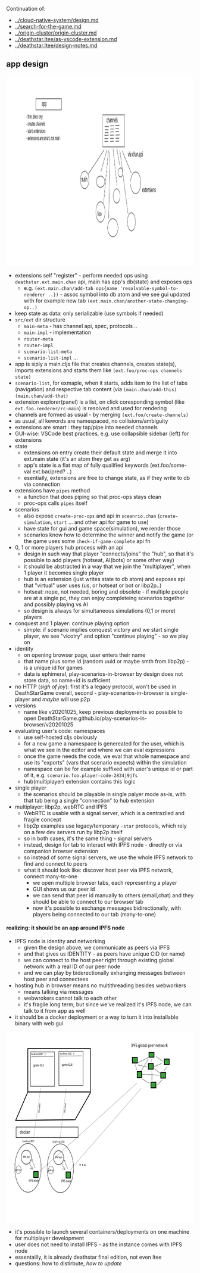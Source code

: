 Continuation of:

- [../cloud-native-system/design.md](../cloud-native-system/design.md)
- [../search-for-the-game.md](../search-for-the-game.md)
- [../origin-cluster/origin-cluster.md](../origin-cluster/origin-cluster.md)
- [../deathstar.ltee/as-vscode-extension.md](../deathstar.ltee/as-vscode-extension.md)
- [../deathstar.ltee/design-notes.md](../deathstar.ltee/design-notes.md)

## app design

<img height="512px" src="./svg/2020-10-25-extensions.svg"></img>

- extensions self "register" - perform needed ops using `deathstar.ext.main.chan` api, main has app's db(state) and exposes ops
  - e.g. `(ext.main.chan/add-tab ops{name 'resolvable-symbol-to-renderer ..})` - assoc symbol into db atom and we see gui updated with for example new tab
  `(ext.main.chan/another-state-changing-op..)`
- keep state as data: only serializable (use symbols if needed)
- `src/ext` dir structure
  - `main-meta` - has channel api, spec, protocols ..
  - `main-impl` - implementation
  - `router-meta`
  - `router-impl`
  - `scenario-list-meta`
  - `scenario-list-impl`
  ...
- app is siply a main.cljs file that creates channels, creates state(s), imports extensions and starts them like `(ext.foo/proc-ops channels state)`
- `scenario-list`, for exmaple, when it starts, adds item to the list of tabs (navigation) and respective tab content (via  `(main.chan/add-this)` `(main.chan/add-that)`
- extension explorer(panel) is a list, on click coresponding symbol (like `ext.foo.renderer/rc-main`) is resolved and used for rendering
- channels are formed as usual - by merging `(ext.foo/create-channels)`
- as usual, all kewords are namespaced, no collisions/ambiguity
- extensions are smart : they tap/pipe into needed channels
- GUI-wise: VSCode best practices, e.g. use collapsible sidebar (left) for extensions
- state 
  - extensions on entry create their default state and merge it into ext.main state (it's an atom they get as arg)
  - app's state is a flat map of fully qualified keywords (ext.foo/some-val ext.bar/pred? ..)
  - esentially, extensions are free to change state, as if they write to db via connection
- extensions have `pipes` method
  - a function that does piping so that proc-ops stays clean
  - proc-ops calls `pipes` itself
- scenarios
  - also expose `create-proc-ops` and api in `sceanrio.chan` (`create-simulation`, `start` ... and other api for game to use)
  - have state for gui and game space(simulation), we render those
  - scenarios know how to determine the winner and notify the game (or the game uses some `check-if-game-complete` api fn
- 0, 1 or more players hub process with an api
  - design in such way that player "connects/joins" the "hub", so that it's possible to add players (hotseat, AI(bots) or some other way)
  - it should be abstracted in a way that we join the "multiplayer", when 1 player it becomes single player
  - hub is an extension (just writes state to db atom) and exposes api that "virtual" user uses (us, or hotseat or bot or libp2p..)
  - hotseat: nope, not needed, boring and obsolete - if multiple people are at a single pc, they can enjoy completeing scenarios together and possibly playing vs AI
  - so design is always for simultaneous simulations (0,1 or more) players
- conquest and 1 player: continue playing option
  - simple: if scenario implies conquest victory and we start single player, we see "vicotry" and option "continue playing" - so we play on
- identity
  - on opening browser page, user enters their name
  - that name plus some id (random uuid or maybe smth from libp2p) - is a unique id for games
  - data is ephimeral, play-scenarios-in-browser by design does not store data, so name+id is sufficient
- no HTTP (*sigh of joy*): first it's a legacy protocol, won't be used in DeathStarGame overall, second - play-scenarios-in-browser is single-player and *maybe* will use p2p
- versions
  - name like v20201025, keep previous deployments so possible to open DeathStarGame.github.io/play-scenarios-in-browser/v20201025
- evaluating user's code: namespaces
  - use self-hosted cljs obviously
  - for a new game a namespace is genereated for the user, which is what we see in the editor and where we can eval expressions
  - once the game needs the code, we eval that whole namespace and use its "exports" (vars that scenario expects) within the simulation
  - namespace can be for example suffixed with user's unique id or part of it, e.g. `scenario.foo.player-code-2834j9jfs`
  - hub(multiplayer) extension contains this logic
- single player
  - the scenarios should be playable in single palyer mode as-is, with that tab being a single "connection" to hub extension
- multiplayer: libp2p, webRTC and IPFS
  - WebRTC is usable with a signal server, which is a centrazlied and fragile concept
  - libp2p examples use legacy/temporary `-star` protocols, which rely on a few dev servers run by libp2p itself
  - so in both cases, it's the same thing - signal servers
  - instead, design for tab to interact with IPFS node  - directly or via companion browser extension
  - so instead of some signal servers, we use the whole IPFS network to find and connect to peers
  - what it should look like: discover host peer via IPFS network, connect many-to-one
    - we open multiple browser tabs, each representing a player
    - GUI shows us our peer id
    - we can send that peer id manually to others (email,chat) and they should be able to connect to our browser tab
    - now it's possible to exchange messages bidirectionally, with players being connected to our tab (many-to-one)

#### realizing: it should be an app around IPFS node

- IPFS node is identity and networking
  - given the design above, we communicate as peers via IPFS
  - and that gives us IDENTITY - as peers have unique CID (or name)
  - we can connect to the host peer right through existing global network with a real ID of our peer node
  - and we can play by biderectionally exhanging messages between host peer and connectees
- hosting hub in browser means no multithreading besides webworkers
  - means talking via messages
  - webwrokers cannot talk to each other
  - it's fragile long term, but since we've realized it's IPFS node, we can talk to it from app as well
- it should be a docker deployment or a way to turn it into installable binary with web gui

<img height="512px" src="./svg/2020-10-26-IPFS-peers.svg"></img>

- it's possible to launch several containers/deployments on one machine for multiplayer development
- user does not need to install IPFS - as the instance comes with IPFS node
- essentailly, it is already deathstar final edition, not even ltee
- questions: how to distirbute, *how to update*
